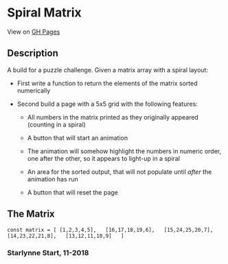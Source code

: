 # Spiral Matrix

View on [GH Pages](https://twyststar.github.io/spiralMatrix/)

## Description

A build for a puzzle challenge. Given a matrix array with a spiral layout:

* First write a function to return the elements of the matrix sorted numerically

* Second build a page with a 5x5 grid with the following features: 

  * All numbers in the matrix printed as they originally appeared (counting in a spiral)
  
  * A button that will start an animation

  * The animation will somehow highlight the numbers in numeric order, one after the other, so it appears to light-up in a spiral

  * An area for the sorted output, that will not populate until _after_ the animation has run

  * A button that will reset the page

## The Matrix

`const matrix = [
  [1,2,3,4,5],  
  [16,17,18,19,6],  
  [15,24,25,20,7],  
  [14,23,22,21,8],  
  [13,12,11,10,9]  
]`

### Starlynne Start, 11-2018